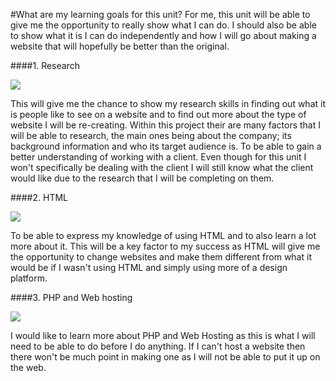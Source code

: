 #What are my learning goals for this unit?
For me, this unit will be able to give me the opportunity to really show what I can do. I should also be able to show what it is I can do independently and how I will go about making a website that will hopefully be better than the original. 

####1. Research

![](http://heightstechnology.edublogs.org/files/2012/12/research_icon-zgrh7b.gif)

This will give me the chance to show my research skills in finding out what it is people like to see on a website and to find out more about the type of website I will be re-creating. Within this project their are many factors that I will be able to research, the main ones being about the company; its background information and who its target audience is. To be able to gain a better understanding of working with a client. Even though for this unit I won't specifically be dealing with the client I will still know what the client would like due to the research that I will be completing on them.

####2. HTML

![](http://noeiktech.files.wordpress.com/2012/11/html-pointing-sign-clipart.jpg?w=644)

To be able to express my knowledge of using HTML and to also learn a lot more about it. This will be a key factor to my success as HTML will give me the opportunity to change websites and make them different from what it would be if I wasn't using HTML and simply using more of a design platform.

####3. PHP and Web hosting

![](http://www.actionconsultingllc.com/images/licensed/top_level_domains.jpg)

I would like to learn more about PHP and Web Hosting as this is what I will need to be able to do before I do anything. If I can't host a website then there won't be much point in making one as I will not be able to put it up on the web. 